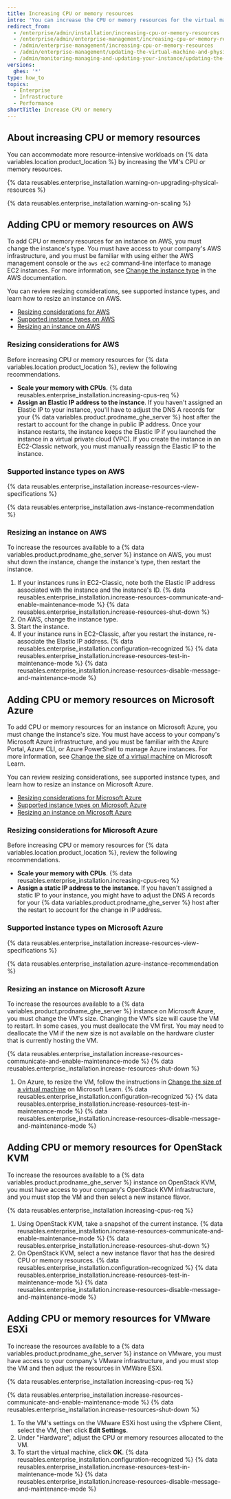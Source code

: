 ```yaml
---
title: Increasing CPU or memory resources
intro: 'You can increase the CPU or memory resources for the virtual machine (VM) that runs {% data variables.location.product_location %}.'
redirect_from:
  - /enterprise/admin/installation/increasing-cpu-or-memory-resources
  - /enterprise/admin/enterprise-management/increasing-cpu-or-memory-resources
  - /admin/enterprise-management/increasing-cpu-or-memory-resources
  - /admin/enterprise-management/updating-the-virtual-machine-and-physical-resources/increasing-cpu-or-memory-resources
  - /admin/monitoring-managing-and-updating-your-instance/updating-the-virtual-machine-and-physical-resources/increasing-cpu-or-memory-resources
versions:
  ghes: '*'
type: how_to
topics:
  - Enterprise
  - Infrastructure
  - Performance
shortTitle: Increase CPU or memory
---
```


## About increasing CPU or memory resources

You can accommodate more resource-intensive workloads on {% data variables.location.product_location %} by increasing the VM's CPU or memory resources.

{% data reusables.enterprise_installation.warning-on-upgrading-physical-resources %}

{% data reusables.enterprise_installation.warning-on-scaling %}

## Adding CPU or memory resources on AWS

To add CPU or memory resources for an instance on AWS, you must change the instance's type. You must have access to your company's AWS infrastructure, and you must be familiar with using either the AWS management console or the `aws ec2` command-line interface to manage EC2 instances. For more information, see [Change the instance type](https://docs.aws.amazon.com/AWSEC2/latest/UserGuide/ec2-instance-resize.html) in the AWS documentation.

You can review resizing considerations, see supported instance types, and learn how to resize an instance on AWS.

* [Resizing considerations for AWS](/admin/monitoring-and-managing-your-instance/updating-the-virtual-machine-and-physical-resources/increasing-cpu-or-memory-resources#resizing-considerations-for-aws)
* [Supported instance types on AWS](/admin/monitoring-and-managing-your-instance/updating-the-virtual-machine-and-physical-resources/increasing-cpu-or-memory-resources#supported-instance-types-on-aws)
* [Resizing an instance on AWS](/admin/monitoring-and-managing-your-instance/updating-the-virtual-machine-and-physical-resources/increasing-cpu-or-memory-resources#resizing-an-instance-on-aws)

### Resizing considerations for AWS

Before increasing CPU or memory resources for {% data variables.location.product_location %}, review the following recommendations.

* **Scale your memory with CPUs**. {% data reusables.enterprise_installation.increasing-cpus-req %}
* **Assign an Elastic IP address to the instance**. If you haven't assigned an Elastic IP to your instance, you'll have to adjust the DNS A records for your {% data variables.product.prodname_ghe_server %} host after the restart to account for the change in public IP address. Once your instance restarts, the instance keeps the Elastic IP if you launched the instance in a virtual private cloud (VPC). If you create the instance in an EC2-Classic network, you must manually reassign the Elastic IP to the instance.

### Supported instance types on AWS

{% data reusables.enterprise_installation.increase-resources-view-specifications %}

{% data reusables.enterprise_installation.aws-instance-recommendation %}

### Resizing an instance on AWS

To increase the resources available to a {% data variables.product.prodname_ghe_server %} instance on AWS, you must shut down the instance, change the instance's type, then restart the instance.

1. If your instances runs in EC2-Classic, note both the Elastic IP address associated with the instance and the instance's ID.
{% data reusables.enterprise_installation.increase-resources-communicate-and-enable-maintenance-mode %}
{% data reusables.enterprise_installation.increase-resources-shut-down %}
1. On AWS, change the instance type.
1. Start the instance.
1. If your instance runs in EC2-Classic, after you restart the instance, re-associate the Elastic IP address.
{% data reusables.enterprise_installation.configuration-recognized %}
{% data reusables.enterprise_installation.increase-resources-test-in-maintenance-mode %}
{% data reusables.enterprise_installation.increase-resources-disable-message-and-maintenance-mode %}

## Adding CPU or memory resources on Microsoft Azure

To add CPU or memory resources for an instance on Microsoft Azure, you must change the instance's size. You must have access to your company's Microsoft Azure infrastructure, and you must be familiar with the Azure Portal, Azure CLI, or Azure PowerShell to manage Azure instances. For more information, see [Change the size of a virtual machine](https://learn.microsoft.com/en-us/azure/virtual-machines/resize-vm?tabs=portal) on Microsoft Learn.

You can review resizing considerations, see supported instance types, and learn how to resize an instance on Microsoft Azure.

* [Resizing considerations for Microsoft Azure](/admin/monitoring-and-managing-your-instance/updating-the-virtual-machine-and-physical-resources/increasing-cpu-or-memory-resources#resizing-considerations-for-microsoft-azure)
* [Supported instance types on Microsoft Azure](/admin/monitoring-and-managing-your-instance/updating-the-virtual-machine-and-physical-resources/increasing-cpu-or-memory-resources#supported-instance-types-on-microsoft-azure)
* [Resizing an instance on Microsoft Azure](/admin/monitoring-and-managing-your-instance/updating-the-virtual-machine-and-physical-resources/increasing-cpu-or-memory-resources#resizing-an-instance-on-microsoft-azure)

### Resizing considerations for Microsoft Azure

Before increasing CPU or memory resources for {% data variables.location.product_location %}, review the following recommendations.

* **Scale your memory with CPUs**. {% data reusables.enterprise_installation.increasing-cpus-req %}
* **Assign a static IP address to the instance**. If you haven't assigned a static IP to your instance, you might have to adjust the DNS A records for your {% data variables.product.prodname_ghe_server %} host after the restart to account for the change in IP address.

### Supported instance types on Microsoft Azure

{% data reusables.enterprise_installation.increase-resources-view-specifications %}

{% data reusables.enterprise_installation.azure-instance-recommendation %}

### Resizing an instance on Microsoft Azure

To increase the resources available to a {% data variables.product.prodname_ghe_server %} instance on Microsoft Azure, you must change the VM's size. Changing the VM's size will cause the VM to restart. In some cases, you must deallocate the VM first. You may need to deallocate the VM if the new size is not available on the hardware cluster that is currently hosting the VM.

{% data reusables.enterprise_installation.increase-resources-communicate-and-enable-maintenance-mode %}
{% data reusables.enterprise_installation.increase-resources-shut-down %}
1. On Azure, to resize the VM, follow the instructions in [Change the size of a virtual machine](https://learn.microsoft.com/en-us/azure/virtual-machines/resize-vm?tabs=portal) on Microsoft Learn.
{% data reusables.enterprise_installation.configuration-recognized %}
{% data reusables.enterprise_installation.increase-resources-test-in-maintenance-mode %}
{% data reusables.enterprise_installation.increase-resources-disable-message-and-maintenance-mode %}

## Adding CPU or memory resources for OpenStack KVM

To increase the resources available to a {% data variables.product.prodname_ghe_server %} instance on OpenStack KVM, you must have access to your company's OpenStack KVM infrastructure, and you must stop the VM and then select a new instance flavor.

{% data reusables.enterprise_installation.increasing-cpus-req %}

1. Using OpenStack KVM, take a snapshot of the current instance.
{% data reusables.enterprise_installation.increase-resources-communicate-and-enable-maintenance-mode %}
{% data reusables.enterprise_installation.increase-resources-shut-down %}
1. On OpenStack KVM, select a new instance flavor that has the desired CPU or memory resources.
{% data reusables.enterprise_installation.configuration-recognized %}
{% data reusables.enterprise_installation.increase-resources-test-in-maintenance-mode %}
{% data reusables.enterprise_installation.increase-resources-disable-message-and-maintenance-mode %}

## Adding CPU or memory resources for VMware ESXi

To increase the resources available to a {% data variables.product.prodname_ghe_server %} instance on VMware, you must have access to your company's VMware infrastructure, and you must stop the VM and then adjust the resources in VMWare ESXi.

{% data reusables.enterprise_installation.increasing-cpus-req %}

{% data reusables.enterprise_installation.increase-resources-communicate-and-enable-maintenance-mode %}
{% data reusables.enterprise_installation.increase-resources-shut-down %}
1. To the VM's settings on the VMware ESXi host using the vSphere Client, select the VM, then click **Edit Settings**.
1. Under "Hardware", adjust the CPU or memory resources allocated to the VM.
1. To start the virtual machine, click **OK**.
{% data reusables.enterprise_installation.configuration-recognized %}
{% data reusables.enterprise_installation.increase-resources-test-in-maintenance-mode %}
{% data reusables.enterprise_installation.increase-resources-disable-message-and-maintenance-mode %}
